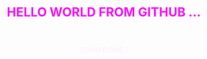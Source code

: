 <html>
<title>
Welcome to GitHub !
</title>
<body>
<h1>
<center>
<font color="#ff00ffff">
HELLO WORLD FROM GITHUB ...
</font>
</center>
</h1>
<br>
<h3>
<center>
<font color="#ffff00ff">
ECHO DONE !
</font>
</center>
</h3>
</body>
</html>